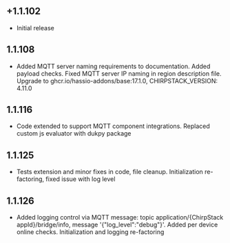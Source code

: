 <!-- https://developers.home-assistant.io/docs/add-ons/presentation#keeping-a-changelog -->

## +1.1.102

- Initial release

## 1.1.108

- Added MQTT server naming requirements to documentation. Added payload checks. Fixed MQTT server IP naming in region description file. Upgrade to ghcr.io/hassio-addons/base:17.1.0, CHIRPSTACK_VERSION: 4.11.0

## 1.1.116

- Code extended to support MQTT component integrations. Replaced custom js evaluator with dukpy package

## 1.1.125

- Tests extension and minor fixes in code, file cleanup. Initialization re-factoring, fixed issue with log level

## 1.1.126

- Added logging control via MQTT message: topic application/{ChirpStack appId}/bridge/info, message '{"log_level":"debug"}'. Added per device online checks. Initialization and logging re-factoring
